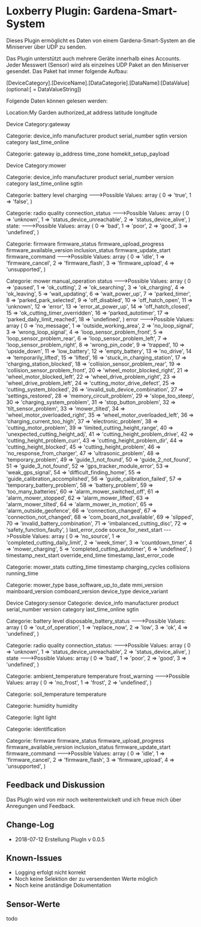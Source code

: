# Loxberry Plugin: Gardena-Smart-System
Dieses Plugin ermöglicht es Daten von einem Gardena-Smart-System an die Miniserver über UDP zu senden. 

Das Plugin unterstützt auch mehrere Geräte innerhalb eines Accounts. Jeder Messwert (Sensor) wird als einzelnes UDP Paket an den Miniserver gesendet. Das Paket hat immer folgende Aufbau:

[DeviceCategory].[DeviceName].[DataCategorie].[DataName]:[DataValue] (optional:[ = DataValueString])

Folgende Daten können gelesen werden:

Location:My Garden
authorized_at
address
latitude
longitude

Device Category:gateway

Categorie: device_info
manufacturer
product
serial_number
sgtin
version
category
last_time_online

Categorie: gateway
ip_address
time_zone
homekit_setup_payload

Device Category:mower

Categorie: device_info
manufacturer
product
serial_number
version
category
last_time_online
sgtin

Categorie: battery
level
charging
--->Possible Values: array ( 0 => 'true', 1 => 'false', )

Categorie: radio
quality
connection_status
--->Possible Values: array ( 0 => 'unknown', 1 => 'status_device_unreachable', 2 => 'status_device_alive', )
state:
--->Possible Values: array ( 0 => 'bad', 1 => 'poor', 2 => 'good', 3 => 'undefined', )

Categorie: firmware
firmware_status
firmware_upload_progress
firmware_available_version
inclusion_status
firmware_update_start
firmware_command
--->Possible Values: array ( 0 => 'idle', 1 => 'firmware_cancel', 2 => 'firmware_flash', 3 => 'firmware_upload', 4 => 'unsupported', )

Categorie: mower
manual_operation
status
--->Possible Values: array ( 0 => 'paused', 1 => 'ok_cutting', 2 => 'ok_searching', 3 => 'ok_charging', 4 => 'ok_leaving', 5 => 'wait_updating', 6 => 'wait_power_up', 7 => 'parked_timer', 8 => 'parked_park_selected', 9 => 'off_disabled', 10 => 'off_hatch_open', 11 => 'unknown', 12 => 'error', 13 => 'error_at_power_up', 14 => 'off_hatch_closed', 15 => 'ok_cutting_timer_overridden', 16 => 'parked_autotimer', 17 => 'parked_daily_limit_reached', 18 => 'undefined', )
error
--->Possible Values: array ( 0 => 'no_message', 1 => 'outside_working_area', 2 => 'no_loop_signal', 3 => 'wrong_loop_signal', 4 => 'loop_sensor_problem_front', 5 => 'loop_sensor_problem_rear', 6 => 'loop_sensor_problem_left', 7 => 'loop_sensor_problem_right', 8 => 'wrong_pin_code', 9 => 'trapped', 10 => 'upside_down', 11 => 'low_battery', 12 => 'empty_battery', 13 => 'no_drive', 14 => 'temporarily_lifted', 15 => 'lifted', 16 => 'stuck_in_charging_station', 17 => 'charging_station_blocked', 18 => 'collision_sensor_problem_rear', 19 => 'collision_sensor_problem_front', 20 => 'wheel_motor_blocked_right', 21 => 'wheel_motor_blocked_left', 22 => 'wheel_drive_problem_right', 23 => 'wheel_drive_problem_left', 24 => 'cutting_motor_drive_defect', 25 => 'cutting_system_blocked', 26 => 'invalid_sub_device_combination', 27 => 'settings_restored', 28 => 'memory_circuit_problem', 29 => 'slope_too_steep', 30 => 'charging_system_problem', 31 => 'stop_button_problem', 32 => 'tilt_sensor_problem', 33 => 'mower_tilted', 34 => 'wheel_motor_overloaded_right', 35 => 'wheel_motor_overloaded_left', 36 => 'charging_current_too_high', 37 => 'electronic_problem', 38 => 'cutting_motor_problem', 39 => 'limited_cutting_height_range', 40 => 'unexpected_cutting_height_adj', 41 => 'cutting_height_problem_drive', 42 => 'cutting_height_problem_curr', 43 => 'cutting_height_problem_dir', 44 => 'cutting_height_blocked', 45 => 'cutting_height_problem', 46 => 'no_response_from_charger', 47 => 'ultrasonic_problem', 48 => 'temporary_problem', 49 => 'guide_1_not_found', 50 => 'guide_2_not_found', 51 => 'guide_3_not_found', 52 => 'gps_tracker_module_error', 53 => 'weak_gps_signal', 54 => 'difficult_finding_home', 55 => 'guide_calibration_accomplished', 56 => 'guide_calibration_failed', 57 => 'temporary_battery_problem', 58 => 'battery_problem', 59 => 'too_many_batteries', 60 => 'alarm_mower_switched_off', 61 => 'alarm_mower_stopped', 62 => 'alarm_mower_lifted', 63 => 'alarm_mower_tilted', 64 => 'alarm_mower_in_motion', 65 => 'alarm_outside_geofence', 66 => 'connection_changed', 67 => 'connection_not_changed', 68 => 'com_board_not_available', 69 => 'slipped', 70 => 'invalid_battery_combination', 71 => 'imbalanced_cutting_disc', 72 => 'safety_function_faulty', )
last_error_code
source_for_next_start
--->Possible Values: array ( 0 => 'no_source', 1 => 'completed_cutting_daily_limit', 2 => 'week_timer', 3 => 'countdown_timer', 4 => 'mower_charging', 5 => 'completed_cutting_autotimer', 6 => 'undefined', )
timestamp_next_start
override_end_time
timestamp_last_error_code

Categorie: mower_stats
cutting_time
timestamp
charging_cycles
collisions
running_time

Categorie: mower_type
base_software_up_to_date
mmi_version
mainboard_version
comboard_version
device_type
device_variant


Device Category:sensor
Categorie: device_info
manufacturer
product
serial_number
version
category
last_time_online
sgtin

Categorie: battery
level
disposable_battery_status
--->Possible Values: array ( 0 => 'out_of_operation', 1 => 'replace_now', 2 => 'low', 3 => 'ok', 4 => 'undefined', )

Categorie: radio
quality
connection_status:
--->Possible Values: array ( 0 => 'unknown', 1 => 'status_device_unreachable', 2 => 'status_device_alive', )
state
--->Possible Values: array ( 0 => 'bad', 1 => 'poor', 2 => 'good', 3 => 'undefined', )

Categorie: ambient_temperature
temperature
frost_warning
--->Possible Values: array ( 0 => 'no_frost', 1 => 'frost', 2 => 'undefined', )

Categorie: soil_temperature
temperature

Categorie: humidity
humidity

Categorie: light
light

Categorie: identification

Categorie: firmware
firmware_status
firmware_upload_progress
firmware_available_version
inclusion_status
firmware_update_start
firmware_command
--->Possible Values: array ( 0 => 'idle', 1 => 'firmware_cancel', 2 => 'firmware_flash', 3 => 'firmware_upload', 4 => 'unsupported', )

## Feedback und Diskussion
Das PlugIn wird von mir noch weiterentwickelt und ich freue mich über Anregungen und Feedback. 

## Change-Log
- 2018-07-12  Erstellung PlugIn v 0.0.5

## Known-Issues
- Logging erfolgt nicht korrekt
- Noch keine Selektion der zu versendenten Werte möglich
- Noch keine anständige Dokumentation


## Sensor-Werte
todo